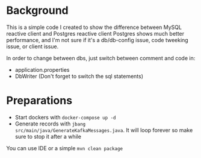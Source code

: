 # Background

This is a simple code I created to show the difference between MySQL reactive client and Postgres reactive client
Postgres shows much better performance, and I'm not sure if it's a db/db-config issue, code tweeking issue, or client issue.

In order to change between dbs, just switch between comment and code in:
- application.properties
- DbWriter (Don't forget to switch the sql statements)

# Preparations

- Start dockers with `docker-compose up -d`
- Generate records with `jbang src/main/java/GenerateKafkaMessages.java`. It will loop forever so make sure to stop it after a while



You can use IDE or a simple `mvn clean package`
